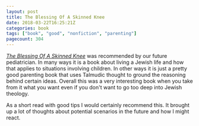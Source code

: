 ```yaml
---
layout: post
title: The Blessing Of A Skinned Knee
date: 2018-03-22T16:25:21Z
categories: book
tags: ["book", "good", "nonfiction", "parenting"]
pagecount: 304
---
```


[*The Blessing Of A Skinned Knee*][book-amaz] was recommended by our future pediatrician. In many
ways it is a book about living a Jewish life and how that applies to situations involving children.
In other ways it is just a pretty good parenting book that uses Talmudic thought to ground the
reasoning behind certain ideas. Overall this was a very interesting book when you take from it what
you want even if you don't want to go too deep into Jewish theology.

As a short read with good tips I would certainly recommend this. It brought up a lot of thoughts
about potential scenarios in the future and how I might react.

[book-amaz]:      http://amzn.to/2ubzDiS
